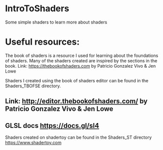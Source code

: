 # IntroToShaders
Some simple shaders to learn more about shaders

# Useful resources:

The book of shaders is a resource I used for learning about the foundations
of shaders. Many of the shaders created are inspired by the sections in the
book.
Link: https://thebookofshaders.com by Patricio Gonzalez Vivo & Jen Lowe

Shaders I created using the book of shaders editor can be found in the 
Shaders_TBOFSE directory.

Link: http://editor.thebookofshaders.com/ by Patricio Gonzalez Vivo & Jen Lowe
---

GLSL docs https://docs.gl/sl4
---

Shaders created on shadertoy can be found in the Shaders_ST directory
https://www.shadertoy.com


